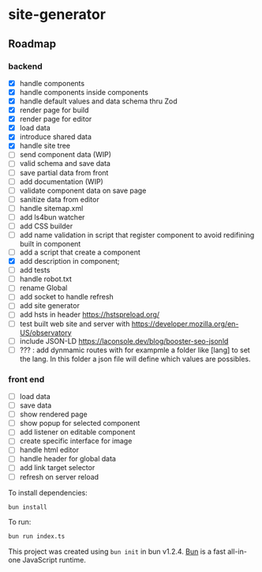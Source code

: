 # site-generator

## Roadmap

### backend
- [X] handle components
- [X] handle components inside components
- [X] handle default values and data schema thru Zod
- [X] render page for build
- [X] render page for editor
- [X] load data
- [X] introduce shared data
- [X] handle site tree
- [ ] send component data (WIP)
- [ ] valid schema and save data
- [ ] save partial data from front
- [ ] add documentation (WIP)
- [ ] validate component data on save page
- [ ] sanitize data from editor
- [ ] handle sitemap.xml
- [ ] add ls4bun watcher
- [ ] add CSS builder
- [ ] add name validation in script that register component to avoid redifining built in component
- [ ] add a script that create a component
- [X] add description in component;
- [ ] add tests
- [ ] handle robot.txt
- [ ] rename Global
- [ ] add socket to handle refresh
- [ ] add site generator
- [ ] add hsts in header https://hstspreload.org/
- [ ] test built web site and server with https://developer.mozilla.org/en-US/observatory
- [ ] include JSON-LD https://laconsole.dev/blog/booster-seo-jsonld
- [ ] ??? : add dynmamic routes with for exampmle a folder like [lang] to set the lang. In this folder a json file will define which values are possibles.

### front end
- [ ] load data
- [ ] save data
- [ ] show rendered page
- [ ] show popup for selected component
- [ ] add listener on editable component
- [ ] create specific interface for image
- [ ] handle html editor
- [ ] handle header for global data
- [ ] add link target selector
- [ ] refresh on server reload

To install dependencies:

```bash
bun install
```

To run:

```bash
bun run index.ts
```

This project was created using `bun init` in bun v1.2.4. [Bun](https://bun.sh) is a fast all-in-one JavaScript runtime.
